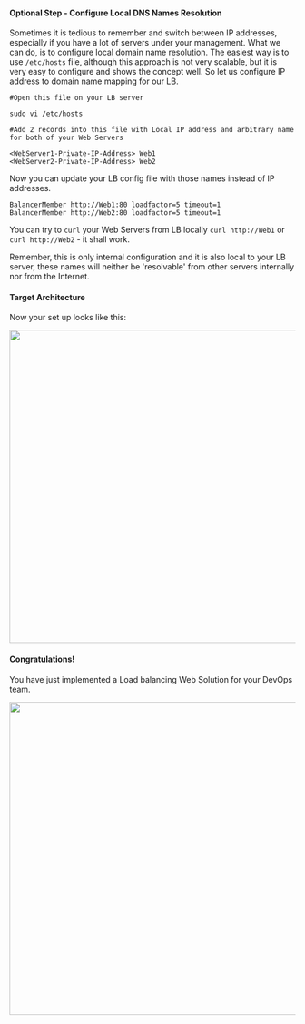 #### Optional Step - Configure Local DNS Names Resolution

Sometimes it is tedious to remember and switch between IP addresses, especially if you have a lot of servers under your management.
What we can do, is to configure local domain name resolution. The easiest way is to use `/etc/hosts` file, although this approach is not very scalable, but it is very easy to configure and shows the concept well. So let us configure IP address to domain name mapping for our LB.

```
#Open this file on your LB server

sudo vi /etc/hosts

#Add 2 records into this file with Local IP address and arbitrary name for both of your Web Servers

<WebServer1-Private-IP-Address> Web1
<WebServer2-Private-IP-Address> Web2
```

Now you can update your LB config file with those names instead of IP addresses.

```
BalancerMember http://Web1:80 loadfactor=5 timeout=1
BalancerMember http://Web2:80 loadfactor=5 timeout=1
```

You can try to `curl` your Web Servers from LB locally `curl http://Web1` or `curl http://Web2` - it shall work.

Remember, this is only internal configuration and it is also local to your LB server, these names will neither be 'resolvable' from other servers internally nor from the Internet.

#### Target Architecture

Now your set up looks like this:

<img src="https://dareyio-nonprod-pbl-projects.s3.eu-west-2.amazonaws.com/project8/project8_final.png" width="936px" height="550px">

#### Congratulations! 

You have just implemented a Load balancing Web Solution for your DevOps team.

<img src="https://dareyio-nonprod-pbl-projects.s3.eu-west-2.amazonaws.com/project8/proj_8_complete.jpg" width="936px" height="550px">


